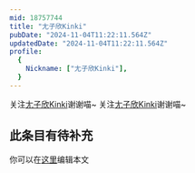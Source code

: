 ```yaml
---
mid: 18757744
title: "尢子欣Kinki"
pubDate: "2024-11-04T11:22:11.564Z"
updatedDate: "2024-11-04T11:22:11.564Z"
profile:
  {
    Nickname: ["尢子欣Kinki"],
  }
---
```


关注[尢子欣Kinki](https://space.bilibili.com/18757744)谢谢喵~ 关注[尢子欣Kinki](https://space.bilibili.com/18757744)谢谢喵~

## 此条目有待补充
你可以在[这里](https://github.com/Yuhanawa/VTuber.ICU-Content/edit/master/v/尢子欣Kinki/index.md)编辑本文
